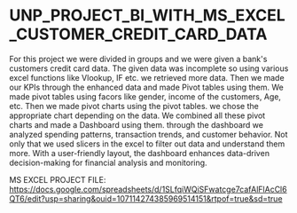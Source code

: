 # UNP_PROJECT_BI_WITH_MS_EXCEL_CUSTOMER_CREDIT_CARD_DATA

For this project we were divided in groups and we were given a bank's customers credit card data. 
The given data was incomplete so using various excel functions like Vlookup, IF etc. we retrieved more data. 
Then we made our KPIs through the enhanced data and made Pivot tables using them.
We made pivot tables using facors like gender, income of the customers, Age, etc. 
Then we made pivot charts using the pivot tables. we chose the appropriate chart depending on the data.
We combined all these pivot charts and made a Dashboard using them.
through the dashboard we analyzed spending patterns, transaction trends, and customer behavior. 
Not only that we used slicers in the excel to filter out data and understand them more.
With a user-friendly layout, the dashboard enhances data-driven decision-making for financial analysis and monitoring.

MS EXCEL PROJECT FILE: https://docs.google.com/spreadsheets/d/1SLfqiWQiSFwatcge7cafAlFlAcCl6QT6/edit?usp=sharing&ouid=107114274385969514151&rtpof=true&sd=true
